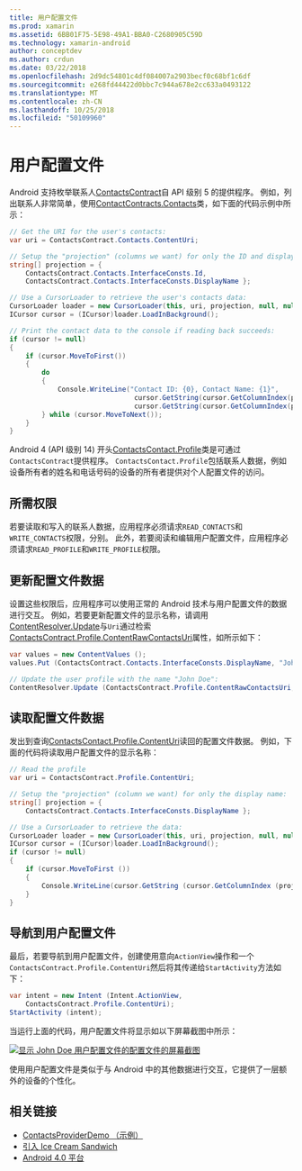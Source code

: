 ```yaml
---
title: 用户配置文件
ms.prod: xamarin
ms.assetid: 6BB01F75-5E98-49A1-BBA0-C2680905C59D
ms.technology: xamarin-android
author: conceptdev
ms.author: crdun
ms.date: 03/22/2018
ms.openlocfilehash: 2d9dc54801c4df084007a2903becf0c68bf1c6df
ms.sourcegitcommit: e268fd44422d0bbc7c944a678e2cc633a0493122
ms.translationtype: MT
ms.contentlocale: zh-CN
ms.lasthandoff: 10/25/2018
ms.locfileid: "50109960"
---
```

# <a name="user-profile"></a>用户配置文件

Android 支持枚举联系人[ContactsContract](https://developer.xamarin.com/api/type/Android.Provider.ContactsContract/)自 API 级别 5 的提供程序。 例如，列出联系人非常简单，使用[ContactContracts.Contacts](https://developer.xamarin.com/api/type/Android.Provider.ContactsContract+Contacts/)类，如下面的代码示例中所示：

```csharp
// Get the URI for the user's contacts:
var uri = ContactsContract.Contacts.ContentUri;

// Setup the "projection" (columns we want) for only the ID and display name:
string[] projection = {
    ContactsContract.Contacts.InterfaceConsts.Id, 
    ContactsContract.Contacts.InterfaceConsts.DisplayName };

// Use a CursorLoader to retrieve the user's contacts data:
CursorLoader loader = new CursorLoader(this, uri, projection, null, null, null);
ICursor cursor = (ICursor)loader.LoadInBackground();

// Print the contact data to the console if reading back succeeds:
if (cursor != null)
{
    if (cursor.MoveToFirst())
    {
        do
        {
            Console.WriteLine("Contact ID: {0}, Contact Name: {1}",
                               cursor.GetString(cursor.GetColumnIndex(projection[0])),
                               cursor.GetString(cursor.GetColumnIndex(projection[1])));
        } while (cursor.MoveToNext());
    }
}
```

Android 4 (API 级别 14) 开头[ContactsContact.Profile](https://developer.xamarin.com/api/type/Android.Provider.ContactsContract+Profile/)类是可通过`ContactsContract`提供程序。 `ContactsContact.Profile`包括联系人数据，例如设备所有者的姓名和电话号码的设备的所有者提供对个人配置文件的访问。


## <a name="required-permissions"></a>所需权限

若要读取和写入的联系人数据，应用程序必须请求`READ_CONTACTS`和`WRITE_CONTACTS`权限，分别。
此外，若要阅读和编辑用户配置文件，应用程序必须请求`READ_PROFILE`和`WRITE_PROFILE`权限。


## <a name="updating-profile-data"></a>更新配置文件数据

设置这些权限后，应用程序可以使用正常的 Android 技术与用户配置文件的数据进行交互。 例如，若要更新配置文件的显示名称，请调用[ContentResolver.Update](https://developer.xamarin.com/api/member/Android.Content.ContentResolver.Update)与`Uri`通过检索[ContactsContract.Profile.ContentRawContactsUri](https://developer.xamarin.com/api/property/Android.Provider.ContactsContract+Profile.ContentRawContactsUri/)属性，如所示如下：

```csharp
var values = new ContentValues ();
values.Put (ContactsContract.Contacts.InterfaceConsts.DisplayName, "John Doe");

// Update the user profile with the name "John Doe":
ContentResolver.Update (ContactsContract.Profile.ContentRawContactsUri, values, null, null);
```

## <a name="reading-profile-data"></a>读取配置文件数据

发出到查询[ContactsContact.Profile.ContentUri](https://developer.xamarin.com/api/property/Android.Provider.ContactsContract+Profile.ContentUri/)读回的配置文件数据。 例如，下面的代码将读取用户配置文件的显示名称：

```csharp
// Read the profile
var uri = ContactsContract.Profile.ContentUri;

// Setup the "projection" (column we want) for only the display name:
string[] projection = {
    ContactsContract.Contacts.InterfaceConsts.DisplayName };

// Use a CursorLoader to retrieve the data:
CursorLoader loader = new CursorLoader(this, uri, projection, null, null, null);
ICursor cursor = (ICursor)loader.LoadInBackground();
if (cursor != null)
{
    if (cursor.MoveToFirst ())
    {
        Console.WriteLine(cursor.GetString (cursor.GetColumnIndex (projection [0])));
    }
}
```

## <a name="navigating-to-the-user-profile"></a>导航到用户配置文件

最后，若要导航到用户配置文件，创建使用意向`ActionView`操作和一个`ContactsContract.Profile.ContentUri`然后将其传递给`StartActivity`方法如下：

```csharp
var intent = new Intent (Intent.ActionView,
    ContactsContract.Profile.ContentUri);           
StartActivity (intent);
```

当运行上面的代码，用户配置文件将显示如以下屏幕截图中所示：

[![显示 John Doe 用户配置文件的配置文件的屏幕截图](user-profile-images/01-profile-screen-sml.png)](user-profile-images/01-profile-screen.png#lightbox)

使用用户配置文件是类似于与 Android 中的其他数据进行交互，它提供了一层额外的设备的个性化。



## <a name="related-links"></a>相关链接

- [ContactsProviderDemo （示例）](https://developer.xamarin.com/samples/monodroid/ContactsProviderDemo/)
- [引入 Ice Cream Sandwich](http://www.android.com/about/ice-cream-sandwich/)
- [Android 4.0 平台](http://developer.android.com/sdk/android-4.0.html)
